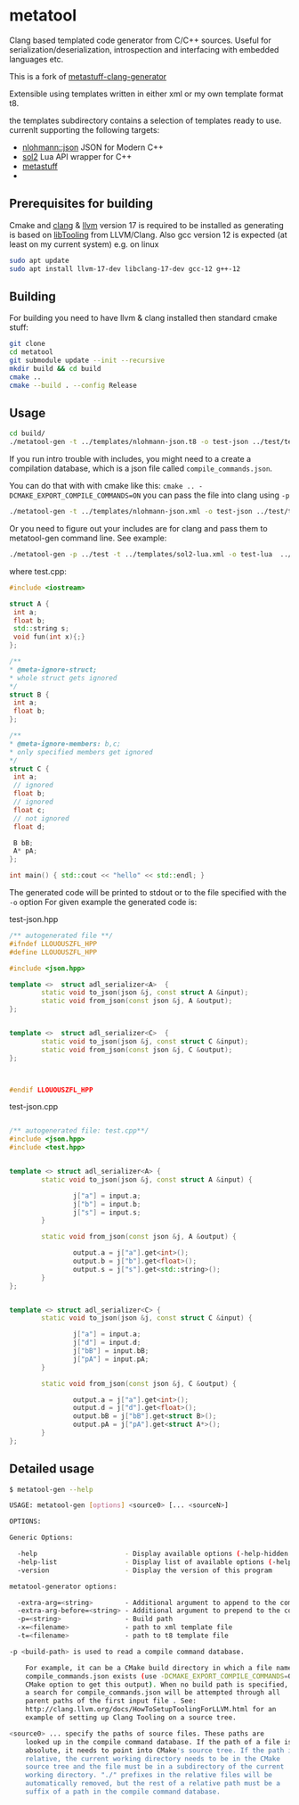 # metatool

Clang based templated code generator from C/C++ sources. Useful for serialization/deserialization, introspection and interfacing with embedded languages etc.

This is a fork of [metastuff-clang-generator](https://github.com/btaczala/metastuff-clang-generator)

Extensible using templates written in either xml or my own template format t8.

the templates subdirectory contains a selection of templates ready to use. currenlt supporting the following targets:
* [nlohmann::json](https://github.com/nlohmann/json) JSON for Modern C++
* [sol2](https://github.com/ThePhD/sol2) Lua API wrapper for C++
* [metastuff](https://github.com/eliasdaler/MetaStuff)
*
## Prerequisites for building
Cmake and [clang](https://clang.llvm.org/) & [llvm](https://llvm.org/) version 17 is required to be installed as generating is based on [libTooling](https://clang.llvm.org/docs/LibTooling.html) from LLVM/Clang.
Also gcc version 12 is expected (at least on my current system)
e.g. on linux

```sh
sudo apt update
sudo apt install llvm-17-dev libclang-17-dev gcc-12 g++-12
```

## Building

For building you need to have llvm & clang installed then standard cmake stuff:

```sh
git clone
cd metatool
git submodule update --init --recursive
mkdir build && cd build
cmake ..
cmake --build . --config Release
```

## Usage
 ```sh
 cd build/
 ./metatool-gen -t ../templates/nlohmann-json.t8 -o test-json ../test/test.cpp -- -std=c++20
 ```
If you run intro trouble with includes, you might need to a create a compilation database, which is a json file called `compile_commands.json`.

You can do that with with cmake like this: `cmake .. -DCMAKE_EXPORT_COMPILE_COMMANDS=ON` you can pass the file into clang using `-p`

 ```sh
 ./metatool-gen -t ../templates/nlohmann-json.xml -o test-json ../test/test.cpp -- -p /path/to/compile_commands.json
 ```

Or you need to figure out your includes are for clang and pass them to metatool-gen command line. See example:

 ```sh
 ./metatool-gen -p ../test -t ../templates/sol2-lua.xml -o test-lua  ../test/test.cpp -- -I/include/path/here -std=c++17
 ```

 where test.cpp:

 ```cpp
#include <iostream>

struct A {
  int a;
  float b;
  std::string s;
  void fun(int x){;}
};

/**
 * @meta-ignore-struct;
 * whole struct gets ignored
 */
struct B {
  int a;
  float b;
};

/**
 * @meta-ignore-members: b,c;
 * only specified members get ignored
 */
struct C {
  int a;
  // ignored
  float b;
  // ignored
  float c;
  // not ignored
  float d;

  B bB;
  A* pA;
};

int main() { std::cout << "hello" << std::endl; }
```

The generated code will be printed to stdout or to the file specified with the `-o` option
For given example the generated code is:

test-json.hpp
```cpp
/** autogenerated file **/
#ifndef LLOUOUSZFL_HPP
#define LLOUOUSZFL_HPP

#include <json.hpp>

template <>  struct adl_serializer<A>  {
        static void to_json(json &j, const struct A &input);
        static void from_json(const json &j, A &output);
};


template <>  struct adl_serializer<C>  {
        static void to_json(json &j, const struct C &input);
        static void from_json(const json &j, C &output);
};



#endif LLOUOUSZFL_HPP
```

test-json.cpp
```cpp

/** autogenerated file: test.cpp**/
#include <json.hpp>
#include <test.hpp>


template <> struct adl_serializer<A> {
        static void to_json(json &j, const struct A &input) {

                j["a"] = input.a;
                j["b"] = input.b;
                j["s"] = input.s;
        }

        static void from_json(const json &j, A &output) {

                output.a = j["a"].get<int>();
                output.b = j["b"].get<float>();
                output.s = j["s"].get<std::string>();
        }
};


template <> struct adl_serializer<C> {
        static void to_json(json &j, const struct C &input) {

                j["a"] = input.a;
                j["d"] = input.d;
                j["bB"] = input.bB;
                j["pA"] = input.pA;
        }

        static void from_json(const json &j, C &output) {

                output.a = j["a"].get<int>();
                output.d = j["d"].get<float>();
                output.bB = j["bB"].get<struct B>();
                output.pA = j["pA"].get<struct A*>();
        }
};


```

## Detailed usage

```sh
$ metatool-gen --help

USAGE: metatool-gen [options] <source0> [... <sourceN>]

OPTIONS:

Generic Options:

  -help                      - Display available options (-help-hidden for more)
  -help-list                 - Display list of available options (-help-list-hidden for more)
  -version                   - Display the version of this program

metatool-generator options:

  -extra-arg=<string>        - Additional argument to append to the compiler command line
  -extra-arg-before=<string> - Additional argument to prepend to the compiler command line
  -p=<string>                - Build path
  -x=<filename>              - path to xml template file
  -t=<filename>              - path to t8 template file

-p <build-path> is used to read a compile command database.

	For example, it can be a CMake build directory in which a file named
	compile_commands.json exists (use -DCMAKE_EXPORT_COMPILE_COMMANDS=ON
	CMake option to get this output). When no build path is specified,
	a search for compile_commands.json will be attempted through all
	parent paths of the first input file . See:
	http://clang.llvm.org/docs/HowToSetupToolingForLLVM.html for an
	example of setting up Clang Tooling on a source tree.

<source0> ... specify the paths of source files. These paths are
	looked up in the compile command database. If the path of a file is
	absolute, it needs to point into CMake's source tree. If the path is
	relative, the current working directory needs to be in the CMake
	source tree and the file must be in a subdirectory of the current
	working directory. "./" prefixes in the relative files will be
	automatically removed, but the rest of a relative path must be a
	suffix of a path in the compile command database.
```
